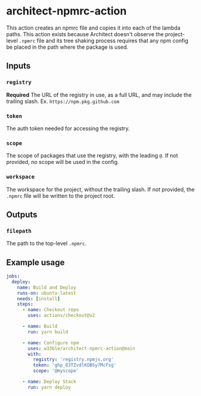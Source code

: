 # architect-npmrc-action

This action creates an npmrc file and copies it into each of the lambda paths. This action exists because Architect doesn't observe the project-level `.npmrc` file and its tree shaking process requires that any npm config be placed in the path where the package is used.

## Inputs

### `registry`

**Required** The URL of the registry in use, as a full URL, and may include the trailing slash. Ex. `https://npm.pkg.github.com`

### `token`

The auth token needed for accessing the registry.

### `scope`

The scope of packages that use the registry, with the leading `@`. If not provided, no scope will be used in the config.

### `workspace`

The workspace for the project, without the trailing slash. If not provided, the `.npmrc` file will be written to the project root.

## Outputs

### `filepath`

The path to the top-level `.npmrc`.

## Example usage

```yaml
jobs:
  deploy:
    name: Build and Deploy
    runs-on: ubuntu-latest
    needs: [install]
    steps:
      - name: Checkout repo
        uses: actions/checkout@v2

      - name: Build
        run: yarn build

      - name: Configure npm
        uses: w33ble/architect-npmrc-action@main
        with:
          registry: 'registry.npmjs.org'
          token: 'ghp_83TZvdlKOBSy7McFsg'
          scope: '@myscope'

      - name: Deploy Stack
        run: yarn deploy
```
